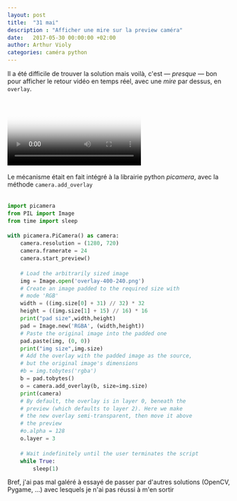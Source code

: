 ```yaml
---
layout: post
title:  "31 mai"
description : "Afficher une mire sur la preview caméra"
date:   2017-05-30 00:00:00 +02:00
author: Arthur Violy
categories: caméra python
---
```


Il a été difficile de trouver la solution mais voilà, c'est — *presque* — bon pour afficher le retour vidéo en temps réel, 
avec une *mire* par dessus, en `overlay`.

<video src="https://mastodon.social/media/iUDUM5ep-vKxdvjT6rI" type="video/mp4" poster="/images/mire-video-pi-camera.png" controls autoplay loop>
[![voir la vidéo](/images/mire-video-pi-camera.png)](https://mastodon.social/media/iUDUM5ep-vKxdvjT6rI)
</video>

Le mécanisme était en fait intégré à la librairie python *picamera*, avec la méthode `camera.add_overlay`

```python

import picamera
from PIL import Image
from time import sleep

with picamera.PiCamera() as camera:
    camera.resolution = (1280, 720)
    camera.framerate = 24
    camera.start_preview()

    # Load the arbitrarily sized image
    img = Image.open('overlay-400-240.png')
    # Create an image padded to the required size with
    # mode 'RGB'
    width = ((img.size[0] + 31) // 32) * 32
    height = ((img.size[1] + 15) // 16) * 16
    print("pad size",width,height)
    pad = Image.new('RGBA', (width,height))
    # Paste the original image into the padded one
    pad.paste(img, (0, 0))
    print("img size",img.size)
    # Add the overlay with the padded image as the source,
    # but the original image's dimensions
    #b = img.tobytes('rgba')    
    b = pad.tobytes()
    o = camera.add_overlay(b, size=img.size)
    print(camera)
    # By default, the overlay is in layer 0, beneath the
    # preview (which defaults to layer 2). Here we make
    # the new overlay semi-transparent, then move it above
    # the preview
    #o.alpha = 128
    o.layer = 3

    # Wait indefinitely until the user terminates the script
    while True:
        sleep(1)
```

Bref, j'ai pas mal galéré à essayé de passer par d'autres solutions (OpenCV, Pygame, ...) avec lesquels je n'ai pas réussi à m'en sortir